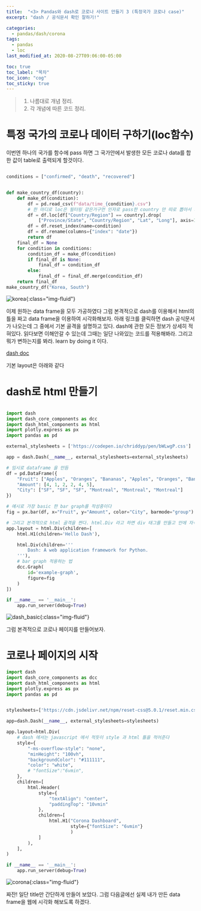 ```yaml
---
title:  "<3> Pandas와 dash로 코로나 사이트 만들기 3 (특정국가 코로나 case)"
excerpt: "dash / 공식문서 확인 잘하기!"

categories:
  - pandas/dash/corona
tags:
  - pandas
  - loc
last_modified_at: 2020-08-27T09:06:00-05:00

toc: true
toc_label: "목차"
toc_icon: "cog"
toc_sticky: true
---
```


> 1. 나름대로 개념 정리.  
> 2. 각 개념에 따른 코드 정리.  


# 특정 국가의 코로나 데이터 구하기(loc함수)

이번엔 하나의 국가를 함수에 pass 하면 그 국가안에서 발생한 모든 코로나 data를 합한 값이 table로 출력되게 할것이다.

```python

conditions = ["confirmed", "death", "recovered"]


def make_country_df(country):
    def make_df(condition):
        df = pd.read_csv(f"data/time_{condition}.csv")
        # 한 마디로 loc은 필터링 같은거구먼 인자로 pass한 country 만 따로 뽑아서 가공하여 data frame을 만들고 merge 한다.
        df = df.loc[df["Country/Region"] == country].drop(
            ["Province/State", "Country/Region", "Lat", "Long"], axis=1).sum()
        df = df.reset_index(name=condition)
        df = df.rename(columns={"index": "date"})
        return df
    final_df = None
    for condition in conditions:
        condition_df = make_df(condition)
        if final_df is None:
            final_df = condition_df
        else:
            final_df = final_df.merge(condition_df)
    return final_df
make_country_df("Korea, South")
```
![korea](https://yeonghunko.github.io/assets/img/corona/korea.png){:class="img-fluid"}

이제 원하는 data frame을 모두 가공하였다 그럼 본격적으로 dash를 이용해서 html의 틀을 짜고 data frame을 이용하여 시각화해보자.
아래 링크를 클릭하면 dash 공식문서가 나오는데 그 중에서 기본 골격을 설명하고 있다. dash에 관한 모든 정보가 상세히 적혀있다. 읽다보면 이해안갈 수 있는데 그때는 일단 나와있는 코드를 적용해봐라. 그리고 뭐가 변하는지를 봐라. learn by doing it 이다.

[dash doc](https://dash.plotly.com/layout)

기본 layout은 아래와 같다
# dash로 html 만들기

```python

import dash
import dash_core_components as dcc
import dash_html_components as html
import plotly.express as px
import pandas as pd

external_stylesheets = ['https://codepen.io/chriddyp/pen/bWLwgP.css']

app = dash.Dash(__name__, external_stylesheets=external_stylesheets)

# 임시로 dataframe 을 만듬
df = pd.DataFrame({
    "Fruit": ["Apples", "Oranges", "Bananas", "Apples", "Oranges", "Bananas"],
    "Amount": [4, 1, 2, 2, 4, 5],
    "City": ["SF", "SF", "SF", "Montreal", "Montreal", "Montreal"]
})

# 예시로 가장 basic 한 bar graph를 작성중이다
fig = px.bar(df, x="Fruit", y="Amount", color="City", barmode="group")

# 그리고 본격적으로 html 골격을 짠다. html.Div 라고 하면 div 태그를 만들고 안에 자식 태그를 넣고 싶을때는 children=[] 라고 적으면 된다.
app.layout = html.Div(children=[
    html.H1(children='Hello Dash'),

    html.Div(children='''
        Dash: A web application framework for Python.
    '''),
    # bar graph 적용하는 법
    dcc.Graph(
        id='example-graph',
        figure=fig
    )
])

if __name__ == '__main__':
    app.run_server(debug=True)
```

![dash_basic](https://yeonghunko.github.io/assets/img/corona/dash_basic.png){:class="img-fluid"}

그럼 본격적으로 코로나 페이지를 만들어보자.

# 코로나 페이지의 시작

```python
import dash
import dash_core_components as dcc
import dash_html_components as html
import plotly.express as px
import pandas as pd


stylesheets=['https://cdn.jsdelivr.net/npm/reset-css@5.0.1/reset.min.css']

app=dash.Dash(__name__, external_stylesheets=stylesheets)

app.layout=html.Div(
    # dash 에서는 javascript 에서 적듯이 style 과 html 틀을 적어준다
    style={
        "-ms-overflow-style": "none",
        "minHeight": "100vh",
        "backgroundColor": "#111111",
        "color": "white",
        # "fontSize":"6vmin",
    },
    children=[
        html.Header(
            style={
                "textAlign": "center",
                "paddingTop": "10vmin"
            },
            children=[
                html.H1("Corona Dashboard",
                        style={"fontSize": "6vmin"}
                        )
            ]
        ),
    ],
)

if __name__ == '__main__':
    app.run_server(debug=True)

```
![corona](https://yeonghunko.github.io/assets/img/corona/corona.png){:class="img-fluid"}

짜잔! 일단 title만 간단하게 만들어 보았다. 그럼 다음글에선 실제 내가 만든 data frame을 웹에 시각화 해보도록 하겠다.


